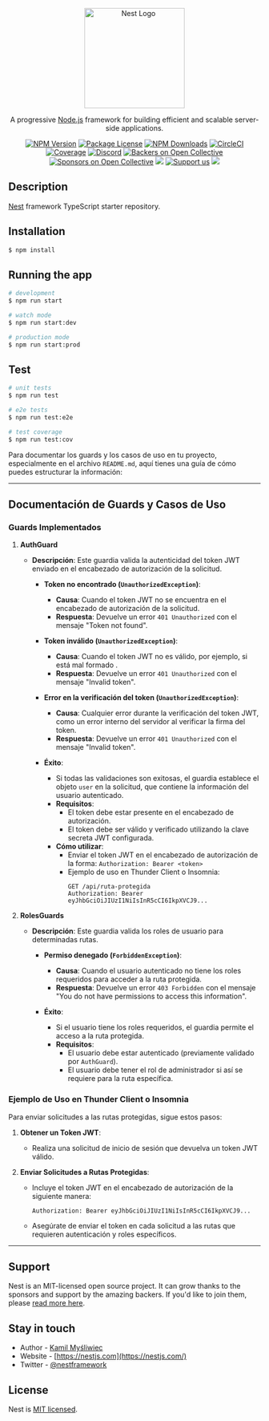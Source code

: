 <p align="center">
  <a href="http://nestjs.com/" target="blank"><img src="https://nestjs.com/img/logo-small.svg" width="200" alt="Nest Logo" /></a>
</p>

[circleci-image]: https://img.shields.io/circleci/build/github/nestjs/nest/master?token=abc123def456
[circleci-url]: https://circleci.com/gh/nestjs/nest

  <p align="center">A progressive <a href="http://nodejs.org" target="_blank">Node.js</a> framework for building efficient and scalable server-side applications.</p>
    <p align="center">
<a href="https://www.npmjs.com/~nestjscore" target="_blank"><img src="https://img.shields.io/npm/v/@nestjs/core.svg" alt="NPM Version" /></a>
<a href="https://www.npmjs.com/~nestjscore" target="_blank"><img src="https://img.shields.io/npm/l/@nestjs/core.svg" alt="Package License" /></a>
<a href="https://www.npmjs.com/~nestjscore" target="_blank"><img src="https://img.shields.io/npm/dm/@nestjs/common.svg" alt="NPM Downloads" /></a>
<a href="https://circleci.com/gh/nestjs/nest" target="_blank"><img src="https://img.shields.io/circleci/build/github/nestjs/nest/master" alt="CircleCI" /></a>
<a href="https://coveralls.io/github/nestjs/nest?branch=master" target="_blank"><img src="https://coveralls.io/repos/github/nestjs/nest/badge.svg?branch=master#9" alt="Coverage" /></a>
<a href="https://discord.gg/G7Qnnhy" target="_blank"><img src="https://img.shields.io/badge/discord-online-brightgreen.svg" alt="Discord"/></a>
<a href="https://opencollective.com/nest#backer" target="_blank"><img src="https://opencollective.com/nest/backers/badge.svg" alt="Backers on Open Collective" /></a>
<a href="https://opencollective.com/nest#sponsor" target="_blank"><img src="https://opencollective.com/nest/sponsors/badge.svg" alt="Sponsors on Open Collective" /></a>
  <a href="https://paypal.me/kamilmysliwiec" target="_blank"><img src="https://img.shields.io/badge/Donate-PayPal-ff3f59.svg"/></a>
    <a href="https://opencollective.com/nest#sponsor"  target="_blank"><img src="https://img.shields.io/badge/Support%20us-Open%20Collective-41B883.svg" alt="Support us"></a>
  <a href="https://twitter.com/nestframework" target="_blank"><img src="https://img.shields.io/twitter/follow/nestframework.svg?style=social&label=Follow"></a>
</p>
  <!--[![Backers on Open Collective](https://opencollective.com/nest/backers/badge.svg)](https://opencollective.com/nest#backer)
  [![Sponsors on Open Collective](https://opencollective.com/nest/sponsors/badge.svg)](https://opencollective.com/nest#sponsor)-->

## Description

[Nest](https://github.com/nestjs/nest) framework TypeScript starter repository.

## Installation

```bash
$ npm install
```

## Running the app

```bash
# development
$ npm run start

# watch mode
$ npm run start:dev

# production mode
$ npm run start:prod
```

## Test

```bash
# unit tests
$ npm run test

# e2e tests
$ npm run test:e2e

# test coverage
$ npm run test:cov
```
Para documentar los guards y los casos de uso en tu proyecto, especialmente en el archivo `README.md`, aquí tienes una guía de cómo puedes estructurar la información:

<hr>

## Documentación de Guards y Casos de Uso

### Guards Implementados

1. **AuthGuard**
   - **Descripción**: Este guardia valida la autenticidad del token JWT enviado en el encabezado de autorización de la solicitud.

     - **Token no encontrado (`UnauthorizedException`)**:
       - **Causa**: Cuando el token JWT no se encuentra en el encabezado de autorización de la solicitud.
       - **Respuesta**: Devuelve un error `401 Unauthorized` con el mensaje "Token not found".

     - **Token inválido (`UnauthorizedException`)**:
       - **Causa**: Cuando el token JWT no es válido, por ejemplo, si está mal formado .
       - **Respuesta**: Devuelve un error `401 Unauthorized` con el mensaje "Invalid token".

     - **Error en la verificación del token (`UnauthorizedException`)**:
       - **Causa**: Cualquier error durante la verificación del token JWT, como un error interno del servidor al verificar la firma del token.
       - **Respuesta**: Devuelve un error `401 Unauthorized` con el mensaje "Invalid token".

     - **Éxito**:
       - Si todas las validaciones son exitosas, el guardia establece el objeto `user` en la solicitud, que contiene la información del usuario autenticado.
       - **Requisitos**:
         - El token debe estar presente en el encabezado de autorización.
         - El token debe ser válido y verificado utilizando la clave secreta JWT configurada.
       - **Cómo utilizar**:
         - Enviar el token JWT en el encabezado de autorización de la forma: `Authorization: Bearer <token>`
         - Ejemplo de uso en Thunder Client o Insomnia:
           ```
           GET /api/ruta-protegida
           Authorization: Bearer eyJhbGciOiJIUzI1NiIsInR5cCI6IkpXVCJ9...
           ```

2. **RolesGuards**
   - **Descripción**: Este guardia valida los roles de usuario para determinadas rutas.

     - **Permiso denegado (`ForbiddenException`)**:
       - **Causa**: Cuando el usuario autenticado no tiene los roles requeridos para acceder a la ruta protegida.
       - **Respuesta**: Devuelve un error `403 Forbidden` con el mensaje "You do not have permissions to access this information".

     - **Éxito**:
       - Si el usuario tiene los roles requeridos, el guardia permite el acceso a la ruta protegida.
       - **Requisitos**:
         - El usuario debe estar autenticado (previamente validado por `AuthGuard`).
         - El usuario debe tener el rol de administrador si así se requiere para la ruta específica.

### Ejemplo de Uso en Thunder Client o Insomnia

Para enviar solicitudes a las rutas protegidas, sigue estos pasos:

1. **Obtener un Token JWT**:
   - Realiza una solicitud de inicio de sesión que devuelva un token JWT válido.

2. **Enviar Solicitudes a Rutas Protegidas**:
   - Incluye el token JWT en el encabezado de autorización de la siguiente manera:
     ```
     Authorization: Bearer eyJhbGciOiJIUzI1NiIsInR5cCI6IkpXVCJ9...
     ```
   - Asegúrate de enviar el token en cada solicitud a las rutas que requieren autenticación y roles específicos.
<hr>

## Support

Nest is an MIT-licensed open source project. It can grow thanks to the sponsors and support by the amazing backers. If you'd like to join them, please [read more here](https://docs.nestjs.com/support).

## Stay in touch

- Author - [Kamil Myśliwiec](https://kamilmysliwiec.com)
- Website - [https://nestjs.com](https://nestjs.com/)
- Twitter - [@nestframework](https://twitter.com/nestframework)

## License

Nest is [MIT licensed](LICENSE).
